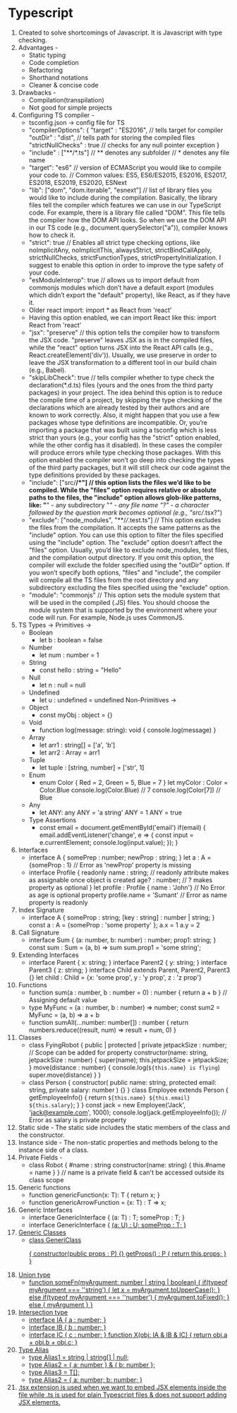 # Typescript

1. Created to solve shortcomings of Javascript. It is Javascript with type checking.
2. Advantages -
    - Static typing
    - Code completion
    - Refactoring
    - Shorthand notations
    - Cleaner & concise code
3. Drawbacks -
    - Compilation(transpilation)
    - Not good for simple projects
4. Configuring TS compiler -
    - tsconfig.json -> config file for TS
    - "compilerOptions": {
        "target" : "ES2016",               // tells target for compiler
        "outDir" : "dist",              // tells path for storing the compiled files
        "strictNullChecks" : true       // checks for any null pointer exception
    }
    - "include" : ["**/*.ts"]           // ** denotes any subfolder     // * denotes any file name
    - "target": "es6"   // version of ECMAScript you would like to compile your code to.
        // Common values: ES5, ES6/ES2015, ES2016, ES2017, ES2018, ES2019, ES2020, ESNext
    - "lib": ["dom", "dom.iterable", "esnext"]  // list of library files you would like to include during the compilation. Basically,   the library files tell the compiler which features we can use in our TypeScript code. For example, there is a library file called "DOM". This file tells the compiler how the DOM API looks. So when we use the DOM API in our TS code (e.g., document.querySelector("a")), compiler knows how to check it.
    - "strict": true    // Enables all strict type checking options, like noImplicitAny, noImplicitThis, alwaysStrict, strictBindCallApply, strictNullChecks, strictFunctionTypes, strictPropertyInitialization. I suggest to enable this option in order to improve the type safety of your code.
    - "esModuleInterop": true   // allows us to import default from commonjs modules which don’t have a default export (modules which didn’t export the "default" property), like React, as if they have it.
    - Older react import: import * as React from 'react' 
    - Having this option enabled, we can import React like this: import React from 'react'
    - "jsx": "preserve" // this option tells the compiler how to transform the JSX code. "preserve" leaves JSX as is in the compiled files, while the "react" option turns JSX into the React API calls (e.g., React.createElement('div')). Usually, we use preserve in order to leave the JSX transformation to a different tool in our build chain (e.g., Babel).
    - "skipLibCheck": true  // tells compiler whether to type check the declaration(*.d.ts) files (yours and the ones from the third party packages) in your project. The idea behind this option is to reduce the compile time of a project, by skipping the type checking of the declarations which are already tested by their authors and are known to work correctly. Also, it might happen that you use a few packages whose type definitions are incompatible. Or, you’re importing a package that was built using a tsconfig which is less strict than yours (e.g., your config has the "strict" option enabled, while the other config has it disabled). In these cases the compiler will produce errors while type checking those packages. With this option enabled the compiler won’t go deep into checking the types of the third party packages, but it will still check our code against the type definitions provided by these packages.
    - "include": ["src/**/*"]   // this option lists the files we’d like to be compiled. While the "files" option requires relative or absolute paths to the files, the "include" option allows glob-like patterns, like:
    "**" - any subdirectory
    "*" - any file name
    "?" - a character followed by the question mark becomes optional (e.g., "src/*.tsx?")
    - "exclude": ["node_modules", "**/*/*.test.ts"] // This option excludes the files from the compilation. It accepts the same patterns as the "include" option. You can use this option to filter the files specified using the "include" option. The "exclude" option doesn’t affect the "files" option. Usually, you’d like to exclude node_modules, test files, and the compilation output directory. If you omit this option, the compiler will exclude the folder specified using the "outDir" option. If you won’t specify both options, "files" and "include", the compiler will compile all the TS files from the root directory and any subdirectory excluding the files specified using the "exclude" option.
    - "module": "commonjs"  // This option sets the module system that will be used in the compiled (.JS) files. You should choose the module system that is supported by the environment where your code will run. For example, Node.js uses CommonJS.
5. TS Types ->
    Primitives ->
    - Boolean
        - let b : boolean = false
    - Number
        - let num : number = 1
    - String
        - const hello : string = "Hello"
    - Null
        - let n : null = null
    - Undefined
        - let u : undefined = undefined
    Non-Primitives ->
    - Object
        - const myObj : object = {}
    - Void
        - function log(message: string): void {
            console.log(message)
        }
    - Array
        - let arr1 : string[] = ['a', 'b']
        - let arr2 : Array<string> = arr1
    - Tuple
        - let tuple : [string, number] = ['str', 1]
    - Enum
        - enum Color {
            Red = 2,
            Green = 5,
            Blue = 7
        }
        let myColor : Color = Color.Blue
        console.log(Color.Blue) // 7
        console.log(Color[7]) // Blue
    - Any
        - let ANY: any
        ANY = 'a string'
        ANY = 1
        ANY = true
    - Type Assertions
        - const email = document.getEmentById('email')
          if(email) {
              email.addEventListener('change', e => {
                  const input = <HTMLInputElement>e.currentElement;
                  console.log(input.value);
              });
          }
6. Interfaces
    - interface A {
        somePrep : number;
        newProp : string;
    }
    let a : A = {someProp : 1} // Error as 'newProp' property is missing
    - interface Profile {
        readonly name : string; // readonly attribute makes as assignable once object is created
        age? : number; // ? makes property as optional
    }
    let profile : Profile { name : 'John'} // No Error as age is optional property
    profile.name = 'Sumant' // Error as name property is readonly
7. Index Signature
    - interface A {
        someProp : string;
        [key : string] : number | string;
    }
    const a : A = {someProp : 'some property' };
    a.x = 1
    a.y = 2
8. Call Signature
    - interface Sum {
        (a: number, b: number) : number;
        prop1: string;
    }
    const sum : Sum = (a, b) => sum
    sum.prop1 = 'some string';
9. Extending Interfaces
    - interface Parent {
        x: string;
    }
    interface Parent2 {
        y: string;
    }
    interface Parent3 {
        z: string;
    }
    interface Child extends Parent, Parent2, Parent3 {}
    let child : Child = {x: 'some prop', y : 'y prop', z : 'z prop'}
18. Functions
    - function sum(a : number, b : number = 0) : number {
        return a + b
    }
    // Assigning default value
    - type MyFunc = (a : number, b : number) => number;
      const sum2 = MyFunc = (a, b) => a + b
    - function sumAll(...number: number[]) : number {
        return numbers.reduce((result, num) => result + num, 0)
    }
19. Classes
    - class FyingRobot {
        public | protected | private jetpackSize : number; // Scope can be added for property
        constructor(name: string, jetpackSize : number) {
            super(name);
            this.jetpackSize = jetpackSize;
        }
        move(distance : number) {
            console.log(`${this.name} is flying`)
            super.move(distance)
        }
    }
    - class Person {
        constructor(
            public name: string,
            protected email: string,
            private salary: number
        ) {}
        } 
        class Employee extends Person {
            getEmployeeInfo() {
                return `${this.name} ${this.email} ${this.salary}`;
            }
        }
        const jack = new Employee('Jack', 'jack@example.com', 1000);
        console.log(jack.getEmployeeInfo()); // Error as salary is private property
20. Static side - The static side includes the static members of the class and the constructor.
21. Instance side - The non-static properties and methods belong to the instance side of a class.
22. Private Fields -
    - class Robot {
        #name : string
        constructor(name: string) {
            this.#name = name
        }
    }
    // name is a private field & can't be accessed outside its class scope
23. Generic functions
    - function genericFunction<T>(x: T): T {
        return x;
    }
    - function genericArrowFunction = <T>(x: T) : T => x;
24. Generic Interfaces
    - interface GenericInterface<T> {
        (a: T) : T;
        someProp : T;
    }
    - interface GenericInterface<T> {
        <U>(a: U) : U;
        someProp : T;
    }
25. Generic Classes
    - class GeneriClass<P> {
        constructor(public props : P) {}
        getProps() : P {
            return this.props;
        }
    }
26. Union type
    - function someFn(myArgument: number | string | boolean) {
        if(typeof myArgument === ''string') {
            let x = myArgument.toUpperCase();
        } else if(typeof myArgument === ''number') {
            myArgument.toFixed();
        } else {
            myArgument
        }
    }
27. Intersection type
    - interface IA {
        a : number;
    }
    - interface IB {
        b : number;
    }
    - interface IC {
        c : number;
    }
    function X(obj: IA & IB & IC) {
        return obj.a + obj.b + obj.c;
    }
28. Type Alias
    - type Alias1 = string | string[] | null;
    - type Alias2 = { a: number } & { b: number };
    - type Alias3<T> = T[];
    - type Alias2 = {
        a: number;
        b: number;
    }
29. .tsx extension is used when we want to embed JSX elements inside the file while .ts is used for plain Typescript files & does not support adding JSX elements.